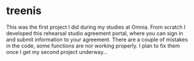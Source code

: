 # treenis
This was the first project I did during my studies at Omnia. 
From scratch I developed this rehearsal studio agreement portal, where you can sign in and submit information to your agreement.
There are a couple of mistakes in the code, some functions are nor working properly.
I plan to fix them once I get my second project underway...
